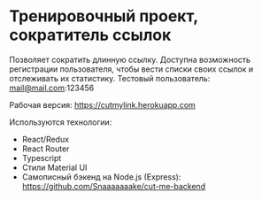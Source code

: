 # Тренировочный проект, сократитель ссылок

Позволяет сократить длинную ссылку. Доступна возможность регистрации пользователя, чтобы вести списки своих ссылок и отслеживать их статистику.
Тестовый пользователь: mail@mail.com:123456

Рабочая версия: https://cutmylink.herokuapp.com

Используются технологии:

- React/Redux
- React Router
- Typescript
- Стили Material UI
- Самописный бэкенд на Node.js (Express): https://github.com/Snaaaaaaake/cut-me-backend
